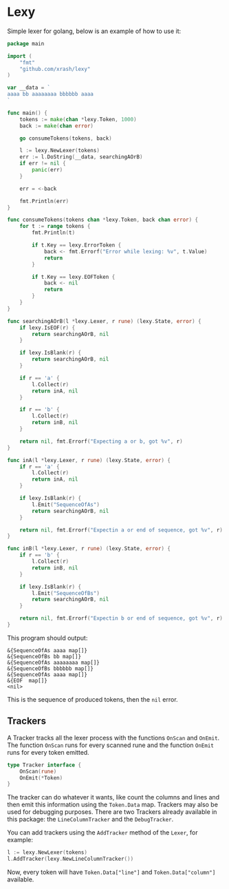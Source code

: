 # Lexy

Simple lexer for golang, below is an example of how to use it:

```go
package main

import (
	"fmt"
	"github.com/xrash/lexy"
)

var __data = `
aaaa bb aaaaaaaa bbbbbb aaaa
`

func main() {
	tokens := make(chan *lexy.Token, 1000)
	back := make(chan error)

	go consumeTokens(tokens, back)

	l := lexy.NewLexer(tokens)
	err := l.DoString(__data, searchingAOrB)
	if err != nil {
		panic(err)
	}

	err = <-back

	fmt.Println(err)
}

func consumeTokens(tokens chan *lexy.Token, back chan error) {
	for t := range tokens {
		fmt.Println(t)

		if t.Key == lexy.ErrorToken {
			back <- fmt.Errorf("Error while lexing: %v", t.Value)
			return
		}

		if t.Key == lexy.EOFToken {
			back <- nil
			return
		}
	}
}

func searchingAOrB(l *lexy.Lexer, r rune) (lexy.State, error) {
	if lexy.IsEOF(r) {
		return searchingAOrB, nil
	}

	if lexy.IsBlank(r) {
		return searchingAOrB, nil
	}

	if r == 'a' {
		l.Collect(r)
		return inA, nil
	}

	if r == 'b' {
		l.Collect(r)
		return inB, nil
	}

	return nil, fmt.Errorf("Expecting a or b, got %v", r)
}

func inA(l *lexy.Lexer, r rune) (lexy.State, error) {
	if r == 'a' {
		l.Collect(r)
		return inA, nil
	}

	if lexy.IsBlank(r) {
		l.Emit("SequenceOfAs")
		return searchingAOrB, nil
	}

	return nil, fmt.Errorf("Expectin a or end of sequence, got %v", r)
}

func inB(l *lexy.Lexer, r rune) (lexy.State, error) {
	if r == 'b' {
		l.Collect(r)
		return inB, nil
	}

	if lexy.IsBlank(r) {
		l.Emit("SequenceOfBs")
		return searchingAOrB, nil
	}

	return nil, fmt.Errorf("Expectin b or end of sequence, got %v", r)
}
```

This program should output:

```
&{SequenceOfAs aaaa map[]}
&{SequenceOfBs bb map[]}
&{SequenceOfAs aaaaaaaa map[]}
&{SequenceOfBs bbbbbb map[]}
&{SequenceOfAs aaaa map[]}
&{EOF  map[]}
<nil>
```

This is the sequence of produced tokens, then the `nil` error.

## Trackers

A Tracker tracks all the lexer process with the functions `OnScan` and `OnEmit`. The function `OnScan` runs for every scanned rune and the function `OnEmit` runs for every token emitted.

```go
type Tracker interface {
	OnScan(rune)
	OnEmit(*Token)
}
```

The tracker can do whatever it wants, like count the columns and lines and then emit this information using the `Token.Data` map. Trackers may also be used for debugging purposes. There are two Trackers already available in this package: the `LineColumnTracker` and the `DebugTracker`.

You can add trackers using the `AddTracker` method of the `Lexer`, for example:

```go
l := lexy.NewLexer(tokens)
l.AddTracker(lexy.NewLineColumnTracker())
```

Now, every token will have `Token.Data["line"]` and `Token.Data["column"]` available.
